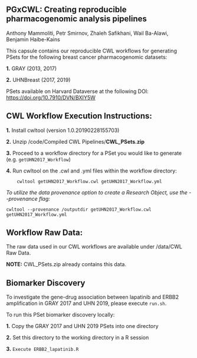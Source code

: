 ## PGxCWL: Creating reproducible pharmacogenomic analysis pipelines

Anthony Mammoliti, Petr Smirnov, Zhaleh Safikhani, Wail Ba-Alawi, Benjamin Haibe-Kains


This capsule contains our reproducible CWL workflows for generating PSets for the following breast cancer pharmacogenomic datasets:

**1.** GRAY (2013, 2017)

**2.** UHNBreast (2017, 2019)

PSets available on Harvard Dataverse at the following DOI: https://doi.org/10.7910/DVN/BXIY5W

## CWL Workflow Execution Instructions:

**1.** Install cwltool (version 1.0.20190228155703)

**2.** Unzip /code/Compiled CWL Pipelines/**CWL_PSets.zip**

**3.** Proceed to a workflow directory for a PSet you would like to generate 
                        (e.g. `getUHN2017_Workflow`)

**4.** Run cwltool on the .cwl and .yml files within the workflow directory: 

        cwltool getUHN2017_Workflow.cwl getUHN2017_Workflow.yml

*To utilize the data provenance option to create a Research Object, use the --provenance flag:*

 `cwltool --provenance /outputdir getUHN2017_Workflow.cwl getUHN2017_Workflow.yml`
 

## Workflow Raw Data:

The raw data used in our CWL workflows are available under /data/CWL Raw Data. 

**NOTE:** CWL_PSets.zip already contains this data. 



## Biomarker Discovery

To investigate the gene-drug association between lapatinib and ERBB2 amplification in GRAY 2017 and UHN 2019, please execute `run.sh`. 

To run this PSet biomarker discovery locally:

**1.** Copy the GRAY 2017 and UHN 2019 PSets into one directory

**2.** Set this directory to the working directory in a R session

**3.** `Execute ERBB2_lapatinib.R`
